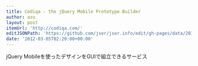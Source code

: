 ```yaml
---
title: Codiqa - the jQuery Mobile Prototype Builder
author: azu
layout: post
itemUrl: 'http://codiqa.com/'
editJSONPath: 'https://github.com/jser/jser.info/edit/gh-pages/data/2012/03/index.json'
date: '2012-03-05T02:20:00+00:00'
---
```

jQuery Mobileを使ったデザインをGUIで組立できるサービス
